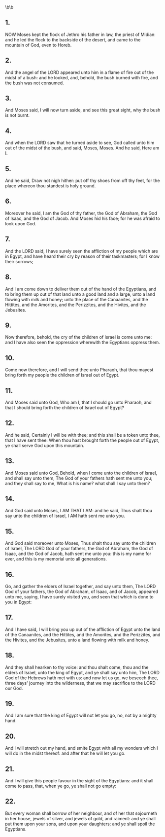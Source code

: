 \b\b
## 1.
NOW Moses kept the flock of Jethro his father in law, the priest of Midian: and he led the flock to the backside of the desert, and came to the mountain of God, even to Horeb.
## 2.
And the angel of the LORD appeared unto him in a flame of fire out of the midst of a bush: and he looked, and, behold, the bush burned with fire, and the bush was not consumed.
## 3.
And Moses said, I will now turn aside, and see this great sight, why the bush is not burnt.
## 4.
And when the LORD saw that he turned aside to see, God called unto him out of the midst of the bush, and said, Moses, Moses.  And he said, Here am I.
## 5.
And he said, Draw not nigh hither: put off thy shoes from off thy feet, for the place whereon thou standest is holy ground.
## 6.
Moreover he said, I am the God of thy father, the God of Abraham, the God of Isaac, and the God of Jacob.  And Moses hid his face; for he was afraid to look upon God.
## 7.
And the LORD said, I have surely seen the affliction of my people which are in Egypt, and have heard their cry by reason of their taskmasters; for I know their sorrows;
## 8.
And I am come down to deliver them out of the hand of the Egyptians, and to bring them up out of that land unto a good land and a large, unto a land flowing with milk and honey; unto the place of the Canaanites, and the Hittites, and the Amorites, and the Perizzites, and the Hivites, and the Jebusites.
## 9.
Now therefore, behold, the cry of the children of Israel is come unto me: and I have also seen the oppression wherewith the Egyptians oppress them.
## 10.
Come now therefore, and I will send thee unto Pharaoh, that thou mayest bring forth my people the children of Israel out of Egypt.
## 11.
And Moses said unto God, Who am I, that I should go unto Pharaoh, and that I should bring forth the children of Israel out of Egypt?
## 12.
And he said, Certainly I will be with thee; and this shall be a token unto thee, that I have sent thee: When thou hast brought forth the people out of Egypt, ye shall serve God upon this mountain.
## 13.
And Moses said unto God, Behold, when I come unto the children of Israel, and shall say unto them, The God of your fathers hath sent me unto you; and they shall say to me, What is his name?  what shall I say unto them?
## 14.
And God said unto Moses, I AM THAT I AM: and he said, Thus shalt thou say unto the children of Israel, I AM hath sent me unto you.
## 15.
And God said moreover unto Moses, Thus shalt thou say unto the children of Israel, The LORD God of your fathers, the God of Abraham, the God of Isaac, and the God of Jacob, hath sent me unto you: this is my name for ever, and this is my memorial unto all generations.
## 16.
Go, and gather the elders of Israel together, and say unto them, The LORD God of your fathers, the God of Abraham, of Isaac, and of Jacob, appeared unto me, saying, I have surely visited you, and seen that which is done to you in Egypt:
## 17.
And I have said, I will bring you up out of the affliction of Egypt unto the land of the Canaanites, and the Hittites, and the Amorites, and the Perizzites, and the Hivites, and the Jebusites, unto a land flowing with milk and honey.
## 18.
And they shall hearken to thy voice: and thou shalt come, thou and the elders of Israel, unto the king of Egypt, and ye shall say unto him, The LORD God of the Hebrews hath met with us: and now let us go, we beseech thee, three days' journey into the wilderness, that we may sacrifice to the LORD our God.
## 19.
And I am sure that the king of Egypt will not let you go, no, not by a mighty hand.
## 20.
And I will stretch out my hand, and smite Egypt with all my wonders which I will do in the midst thereof: and after that he will let you go.
## 21.
And I will give this people favour in the sight of the Egyptians: and it shall come to pass, that, when ye go, ye shall not go empty:
## 22.
But every woman shall borrow of her neighbour, and of her that sojourneth in her house, jewels of silver, and jewels of gold, and raiment: and ye shall put them upon your sons, and upon your daughters; and ye shall spoil the Egyptians.
